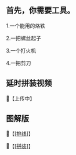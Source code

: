 ## 首先，你需要工具。

 1.一个能用的烙铁
 
 2.一把螺丝起子

 3.一个打火机

 4.一把剪刀


 ## 延时拼装视频
 
 🔗【上传中】
 
 ## 图解版
 
 🔗【[[排线](https://wokwi.com/projects/380527426842242049)]】

 🔗【[[拼装](https://ibb.co/gw4htDD)]】
